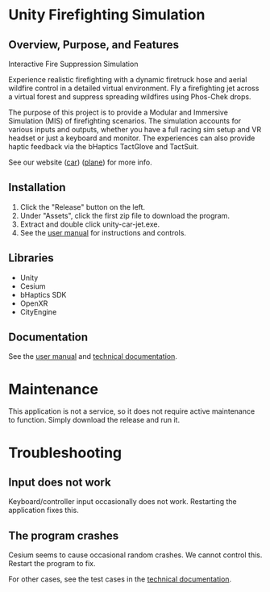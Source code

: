﻿# Unity Firefighting Simulation

## Overview, Purpose, and Features

Interactive Fire Suppression Simulation

Experience realistic firefighting with a dynamic firetruck hose and aerial wildfire control in a detailed virtual environment.
Fly a firefighting jet across a virtual forest and suppress spreading wildfires using Phos-Chek drops.

The purpose of this project is to provide a Modular and Immersive Simulation (MIS) of firefighting scenarios.
The simulation accounts for various inputs and outputs, whether you have a full racing sim setup and VR headset or just a keyboard and monitor.
The experiences can also provide haptic feedback via the bHaptics TactGlove and TactSuit.

See our website ([car](https://xlrseatingbuck-org.github.io/unity-car.html)) ([plane](https://xlrseatingbuck-org.github.io/unity-plane.html)) for more info.

## Installation

1. Click the "Release" button on the left.
2. Under "Assets", click the first zip file to download the program.
3. Extract and double click unity-car-jet.exe.
4. See the [user manual](docs/user-manual.md) for instructions and controls.

## Libraries
- Unity
- Cesium
- bHaptics SDK
- OpenXR
- CityEngine

## Documentation
See the [user manual](docs/user-manual.md) and [technical documentation](docs/technical-docs.md).

# Maintenance

This application is not a service, so it does not require active maintenance to function. Simply download the release and run it.

# Troubleshooting

## Input does not work

Keyboard/controller input occasionally does not work. Restarting the application fixes this.

## The program crashes

Cesium seems to cause occasional random crashes. We cannot control this. Restart the program to fix.

For other cases, see the test cases in the [technical documentation](docs/technical-docs.md).
